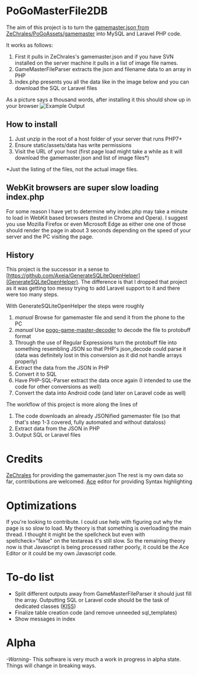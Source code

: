 # PoGoMasterFile2DB

The aim of this project is to turn the [gamemaster.json from ZeChrales/PoGoAssets/gamemaster](https://github.com/ZeChrales/PogoAssets/tree/master/gamemaster) into MySQL and Laravel PHP code.

It works as follows:
1) First it pulls in ZeChrales's gamemaster.json and if you have SVN installed on the server machine it pulls in a list of image file names.
2) GameMasterFileParser extracts the json and filename data to an array in PHP
3) index.php presents you all the data like in the image below and you can download the SQL or Laravel files

As a picture says a thousand words, after installing it this should show up in your browser
![Example Output](https://i.imgur.com/5I5bfKR.png)

## How to install
1) Just unzip in the root of a host folder of your server that runs PHP7+ 
2) Ensure static/assets/data has write permissions
3) Visit the URL of your host (first page load might take a while as it will download the gamemaster.json and list of image files*)

*Just the listing of the files, not the actual image files.

## WebKit browsers are super slow loading index.php

For some reason I have yet to determine why index.php may take a minute to load in WebKit based browsers (tested in Chrome and Opera). 
I suggest you use Mozilla Firefox or even Microsoft Edge as either one one of those should render the page in about 3 seconds depending on the speed of your server and the PC visiting the page.

## History
This project is the successor in a sense to [https://github.com/Axeia/GenerateSQLiteOpenHelper](GenerateSQLiteOpenHelper). 
The difference is that I dropped that project as it was getting too messy trying to add Laravel support to it and there were too many steps.

With GenerateSQLiteOpenHelper the steps were roughly
1. *manual* Browse for gamemaster file and send it from the phone to the PC 
2. *manual* Use [pogo-game-master-decoder](https://github.com/apavlinovic/pogo-game-master-decoder)  to decode the file to protobuff format 
3. Through the use of Regular Expressions turn the protobuff file into something resembling JSON so that PHP's json_decode could parse it (data was definitely lost in this conversion as it did not handle arrays properly)
4. Extract the data from the JSON in PHP
5. Convert it to SQL
6. Have PHP-SQL-Parser extract the data once again (I intended to use the code for other conversions as well)
7. Convert the data into Android code (and later on Laravel code as well)

The workflow of this project is more along the lines of
1. The code downloads an already JSONified gamemaster file (so that that's step 1-3 covered, fully automated and without dataloss)
2. Extract data from the JSON in PHP
3. Output SQL or Laravel files

# Credits
[ZeChrales](https://github.com/ZeChrales/PogoAssets/tree/master/gamemaster) for providing the gamemaster.json 
The rest is my own data so far, contributions are welcomed.
[Ace](https://github.com/ajaxorg/ace-builds) editor for providing Syntax highlighting

# Optimizations
If you're looking to contribute. I could use help with figuring out why the page is so slow to load.
My theory is that something is overloading the main thread. 
I thought it might be the spellcheck but even with spellcheck="false" on the textareas it's still slow.
So the remaining theory now is that Javascript is being processed rather poorly, it could be the Ace Editor or it could be my own Javascript code.

# To-do list
* Split different outputs away from GameMasterFileParser it should just fill the array. Outputting SQL or Laravel code should be the task of dedicated classes (<abbr title="Keep it simple, stupid">KISS</abbr>)
* Finalize table creation code (and remove unneeded sql_templates)
* Show messages in index

# Alpha
*-Warning-* This software is very much a work in progress in alpha state. Things will change in breaking ways.